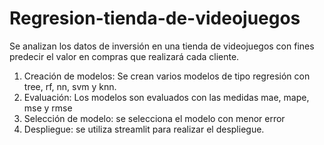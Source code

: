 # Regresion-tienda-de-videojuegos

Se analizan los datos de inversión en una tienda de videojuegos con fines predecir el valor en compras que realizará cada cliente. 
1. Creación de modelos: Se crean varios modelos de tipo regresión con tree, rf, nn, svm y knn.
2. Evaluación: Los modelos son evaluados con las medidas mae, mape, mse y rmse
3. Selección de modelo: se selecciona el modelo con menor error
4. Despliegue: se utiliza streamlit para realizar el despliegue.
